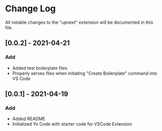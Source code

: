 # Change Log

All notable changes to the "upnext" extension will be documented in this file.

## [0.0.2] - 2021-04-21

### Add

- Added test boilerplate files
- Properly serves files when initiating "Create Boilerplate" command into VS Code

## [0.0.1] - 2021-04-19

### Add

- Added README
- Initialized Yo Code with starter code for VSCode Extension
